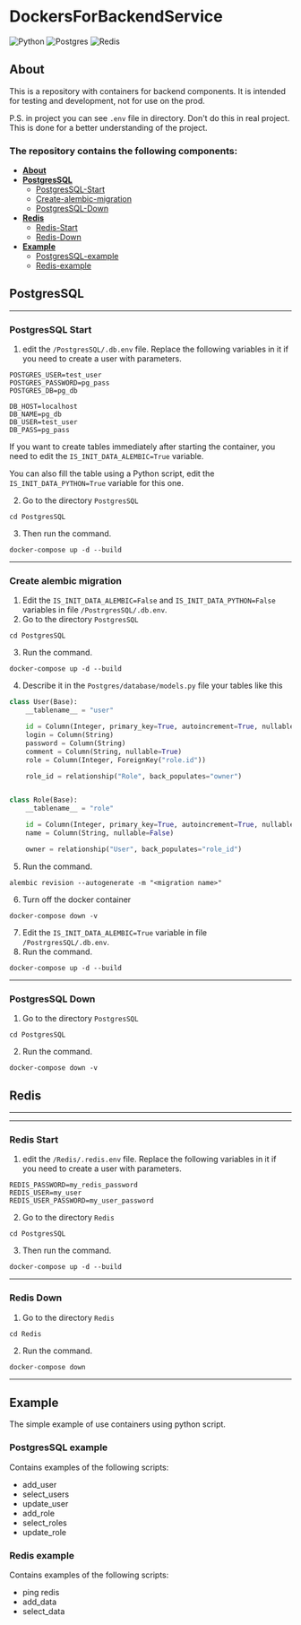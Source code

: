 # DockersForBackendService

![Python](https://img.shields.io/badge/python-3670A0?style=for-the-badge&logo=python&logoColor=ffdd54)
![Postgres](https://img.shields.io/badge/postgres-%23316192.svg?style=for-the-badge&logo=postgresql&logoColor=white)
![Redis](https://img.shields.io/badge/redis-%23DD0031.svg?style=for-the-badge&logo=redis&logoColor=white)

## About
This is a repository with containers for backend components. 
It is intended for testing and development, not for use on the prod.

P.S. in project you can see `.env` file in directory. Don't do this in real project. 
This is done for a better understanding of the project.

### The repository contains the following components:
* **[About](#About)**
* **[PostgresSQL](#PostgresSQL)**
    * [PostgresSQL-Start](#PostgresSQL-Start)
    * [Create-alembic-migration](#Create-alembic-migration)
    * [PostgresSQL-Down](#PostgresSQL-Down)
* **[Redis](#Redis)**
    * [Redis-Start](#Redis-Start)
    * [Redis-Down](#Redis-Down)
* **[Example](#Example)**
    * [PostgresSQL-example](#PostgresSQL-example)
    * [Redis-example](#Redis-example)


## PostgresSQL

---

### PostgresSQL Start

1. edit the `/PostgresSQL/.db.env` file. 
Replace the following variables in it if you need to create a user with parameters.
```.dotenv
POSTGRES_USER=test_user
POSTGRES_PASSWORD=pg_pass
POSTGRES_DB=pg_db

DB_HOST=localhost
DB_NAME=pg_db
DB_USER=test_user
DB_PASS=pg_pass
```

If you want to create tables immediately after 
starting the container, you need to edit the 
`IS_INIT_DATA_ALEMBIC=True` variable.

You can also fill the table using a Python script, 
edit the `IS_INIT_DATA_PYTHON=True` variable for this one.

2. Go to the directory `PostgresSQL`
```shell
cd PostgresSQL
```
3. Then run the command.
```shell
docker-compose up -d --build
```
---

### Create alembic migration

1. Edit the `IS_INIT_DATA_ALEMBIC=False` and `IS_INIT_DATA_PYTHON=False` variables in 
file `/PostrgresSQL/.db.env`.
2. Go to the directory `PostgresSQL`
```shell
cd PostgresSQL
```
3. Run the command.
```shell
docker-compose up -d --build
```
4. Describe it in the `Postgres/database/models.py` file your tables like this

```python
class User(Base):
    __tablename__ = "user"

    id = Column(Integer, primary_key=True, autoincrement=True, nullable=True)
    login = Column(String)
    password = Column(String)
    comment = Column(String, nullable=True)
    role = Column(Integer, ForeignKey("role.id"))

    role_id = relationship("Role", back_populates="owner")


class Role(Base):
    __tablename__ = "role"

    id = Column(Integer, primary_key=True, autoincrement=True, nullable=False)
    name = Column(String, nullable=False)

    owner = relationship("User", back_populates="role_id")
```
5. Run the command.
```shell
alembic revision --autogenerate -m "<migration name>"
```
6. Turn off the docker container
```shell
docker-compose down -v
```
7. Edit the `IS_INIT_DATA_ALEMBIC=True` variable in file `/PostrgresSQL/.db.env`.
8. Run the command.
```shell
docker-compose up -d --build
```
---

### PostgresSQL Down
1. Go to the directory `PostgresSQL`
```shell
cd PostgresSQL
```
2. Run the command.
```shell
docker-compose down -v
```


## Redis
---
---

### Redis Start

1. edit the `/Redis/.redis.env` file. 
Replace the following variables in it if you need to create a user with parameters.
```.dotenv
REDIS_PASSWORD=my_redis_password
REDIS_USER=my_user
REDIS_USER_PASSWORD=my_user_password
```

2. Go to the directory `Redis`
```shell
cd PostgresSQL
```
3. Then run the command.
```shell
docker-compose up -d --build
```

---
### Redis Down

1. Go to the directory `Redis`
```shell
cd Redis
```
2. Run the command.
```shell
docker-compose down
```
---

## Example

The simple example of use containers using python script. 

### PostgresSQL example
Contains examples of the following scripts:
* add_user
* select_users
* update_user
* add_role
* select_roles
* update_role

### Redis example
Contains examples of the following scripts:
* ping redis
* add_data
* select_data
